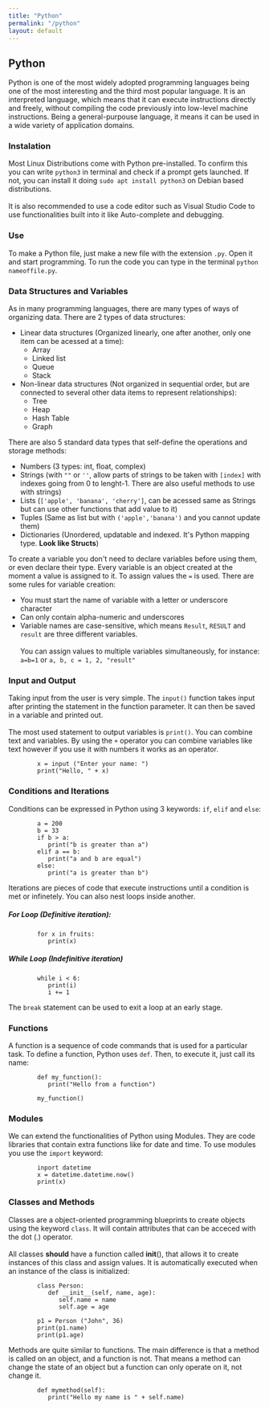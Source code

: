 ```yaml
---
title: "Python"
permalink: "/python"
layout: default
---
```



## Python

Python is one of the most widely adopted programming languages being one of the most interesting and the third most popular language. It is an interpreted language, which means that it can execute instructions directly and freely, without compiling the code previously into low-level machine instructions. Being a general-purpouse language, it means it can be used in a wide variety of application domains.

### Instalation

Most Linux Distributions come with Python pre-installed. To confirm this you can write `python3` in terminal and check if a prompt gets launched. If not, you can install it doing `sudo apt install python3` on Debian based distributions.  
\
It is also recommended to use a code editor such as Visual Studio Code to use functionalities built into it like Auto-complete and debugging.

### Use

To make a Python file, just make a new file with the extension `.py`. Open it and start programming. To run the code you can type in the terminal `python nameoffile.py`.

### Data Structures and Variables

As in many programming languages, there are many types of ways of organizing data. There are 2 types of data structures:  

* Linear data structures (Organized linearly, one after another, only one item can be acessed at a time):
    * Array
    * Linked list
    * Queue
    * Stack  
* Non-linear data structures (Not organized in sequential order, but are connected to several other data items to represent relationships):
    * Tree
    * Heap
    * Hash Table
    * Graph

There are also 5 standard data types that self-define the operations and storage methods:
* Numbers (3 types: int, float, complex)
* Strings (with `""` or `''`, allow parts of strings to be taken with `[index]` with indexes going from 0 to lenght-1. There are also useful methods to use with strings) 
* Lists (`['apple', 'banana', 'cherry']`, can be acessed same as Strings but can use other functions that add value to it)
* Tuples (Same as list but with `('apple','banana')` and you cannot update them)
* Dictionaries  (Unordered, updatable and indexed. It's Python mapping type. **Look like Structs**)

To create a variable you don't need to declare variables before using them, or even declare their type. Every variable is an object created at the moment a value is assigned to it. To assign values the `=` is used. There are some rules for variable creation:
* You must start the name of variable with a letter or underscore character
* Can only contain alpha-numeric and underscores
* Variable names are case-sensitive, which means `Result`, `RESULT` and `result` are three different variables.  
\
You can assign values to multiple variables simultaneously, for instance:  
`a=b=1` or `a, b, c = 1, 2, "result"`  

### Input and Output 

Taking input from the user is very simple. The `input()` function takes input after printing the statement in the function parameter. It can then be saved in a variable and printed out.  
\
The most used statement to output variables is `print()`. You can combine text and variables. By using the `+` operator you can combine variables like text however if you use it with numbers it works as an operator.

            x = input ("Enter your name: ")
            print("Hello, " + x)

### Conditions and Iterations

Conditions can be expressed in Python using 3 keywords: `if`, `elif` and `else`:

            a = 200
            b = 33
            if b > a:
               print("b is greater than a")
            elif a == b:
               print("a and b are equal")
            else:
               print("a is greater than b")

Iterations are pieces of code that execute instructions until a condition is met or infinetely. You can also nest loops inside another.
##### For Loop (Definitive iteration):
            for x in fruits:
               print(x)

##### While Loop (Indefinitive iteration)
            while i < 6:
               print(i)
               i += 1

The `break` statement can be used to exit a loop at an early stage.

### Functions

A function is a sequence of code commands that is used for a particular task. To define a function, Python uses `def`. Then, to execute it, just call its name:

            def my_function():
               print("Hello from a function")
               
            my_function()
            
### Modules

We can extend the functionalities of Python using Modules. They are code libraries that contain extra functions like for date and time. To use modules you use the `import` keyword:

            inport datetime
            x = datetime.datetime.now()
            print(x)

### Classes and Methods

Classes are a object-oriented programming blueprints to create objects using the keyword `class`. It will contain attributes that can be acceced with the dot (.) operator.  
\
All classes **should** have a function called __init__(), that allows it to create instances of this class and assign values. It is automatically executed when an instance of the class is initialized:

            class Person:
               def __init__(self, name, age):
                  self.name = name
                  self.age = age
            
            p1 = Person ("John", 36)
            print(p1.name)
            print(p1.age)
            
Methods are quite similar to functions. The main difference is that a method is  called on an object, and a function is not. That means a method can change the state of an object but a function can only operate on it, not change it.

            def mymethod(self):
               print("Hello my name is " + self.name)
